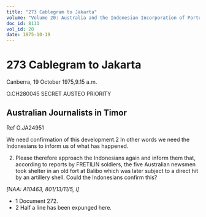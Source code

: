 ```yaml
---
title: "273 Cablegram to Jakarta"
volume: "Volume 20: Australia and the Indonesian Incorporation of Portuguese Timor, 1974-1976"
doc_id: 8111
vol_id: 20
date: 1975-10-19
---
```


# 273 Cablegram to Jakarta

Canberra, 19 October 1975,9.15 a.m.

O.CH280045 SECRET AUSTEO PRIORITY

## Australian Journalists in Timor

Ref O.JA24951

We need confirmation of this development.2 In other words we need the Indonesians to inform us of what has happened.

  2. Please therefore approach the Indonesians again and inform them that, according to reports by FRETILIN soldiers, the five Australian newsmen took shelter in an old fort at Balibo which was later subject to a direct hit by an artillery shell. Could the Indonesians confirm this?



_[NAA: A10463, 801/13/11/5, i]_

  * 1 Document 272.
  * 2 Half a line has been expunged here.


